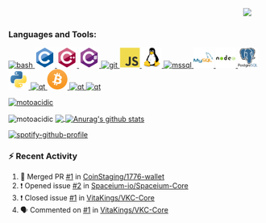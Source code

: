 &emsp;&emsp;&emsp;&emsp;&emsp;&emsp;&emsp;&emsp;&emsp;&emsp;&emsp;&emsp;&emsp;&emsp;&emsp;&emsp;&emsp;&emsp;&emsp;&emsp;&emsp;&emsp;&emsp;&emsp;&emsp;&emsp;&emsp;&emsp;&emsp;&emsp;&emsp;&emsp;&emsp; ![](https://komarev.com/ghpvc/?username=motoacidic&label=Profile%20views&color=0e75b6&style=flat)
</br>

<h3 align="left">Languages and Tools:</h3>
<p align="left"> <a href="https://www.gnu.org/software/bash/" target="_blank"> <img src="https://www.vectorlogo.zone/logos/gnu_bash/gnu_bash-icon.svg" alt="bash" width="40" height="40"/> </a> 
<a href="https://www.cprogramming.com/" target="_blank"> <img src="https://raw.githubusercontent.com/devicons/devicon/master/icons/c/c-original.svg" alt="c" width="40" height="40"/> </a> 
<a href="https://www.w3schools.com/cpp/" target="_blank"> <img src="https://raw.githubusercontent.com/devicons/devicon/master/icons/cplusplus/cplusplus-original.svg" alt="cplusplus" width="40" height="40"/> </a> 
<a href="https://www.w3schools.com/cs/" target="_blank"> <img src="https://raw.githubusercontent.com/devicons/devicon/master/icons/csharp/csharp-original.svg" alt="csharp" width="40" height="40"/> </a> 
<a href="https://git-scm.com/" target="_blank"> <img src="https://www.vectorlogo.zone/logos/git-scm/git-scm-icon.svg" alt="git" width="40" height="40"/> </a> 
<a href="https://developer.mozilla.org/en-US/docs/Web/JavaScript" target="_blank"> <img src="https://raw.githubusercontent.com/devicons/devicon/master/icons/javascript/javascript-original.svg" alt="javascript" width="40" height="40"/> </a> 
<a href="https://www.linux.org/" target="_blank"> <img src="https://raw.githubusercontent.com/devicons/devicon/master/icons/linux/linux-original.svg" alt="linux" width="40" height="40"/> </a> 
<a href="https://www.microsoft.com/en-us/sql-server" target="_blank"> <img src="https://cdn.worldvectorlogo.com/logos/microsoft-sql-server.svg" alt="mssql" width="40" height="40"/> </a> 
<a href="https://www.mysql.com/" target="_blank"> <img src="https://raw.githubusercontent.com/devicons/devicon/master/icons/mysql/mysql-original-wordmark.svg" alt="mysql" width="40" height="40"/> </a> 
<a href="https://nodejs.org" target="_blank"> <img src="https://raw.githubusercontent.com/devicons/devicon/master/icons/nodejs/nodejs-original-wordmark.svg" alt="nodejs" width="40" height="40"/> </a> 
<a href="https://www.postgresql.org" target="_blank"> <img src="https://raw.githubusercontent.com/devicons/devicon/master/icons/postgresql/postgresql-original-wordmark.svg" alt="postgresql" width="40" height="40"/> </a> 
<a href="https://www.python.org" target="_blank"> <img src="https://raw.githubusercontent.com/devicons/devicon/master/icons/python/python-original.svg" alt="python" width="40" height="40"/> </a> 
<a href="https://www.qt.io/" target="_blank"> <img src="https://upload.wikimedia.org/wikipedia/commons/0/0b/Qt_logo_2016.svg" alt="qt" width="40" height="40"/> </a> 
<a href="https://www.bitcoin.com/" target="_blank"> <img src="https://raw.githubusercontent.com/github/explore/80688e429a7d4ef2fca1e82350fe8e3517d3494d/topics/bitcoin/bitcoin.png" alt="qt" width="40" height="40"/> </a>
<a href="https://ethereum.org/en/" target="_blank"> <img src="https://upload.wikimedia.org/wikipedia/commons/thumb/6/6f/Ethereum-icon-purple.svg/1200px-Ethereum-icon-purple.svg.png" alt="qt" width="40" height="40"/> </a> 
<a href="https://ethereum.org/en/" target="_blank"> <img src="https://upload.wikimedia.org/wikipedia/commons/9/98/Solidity_logo.svg" alt="qt" width="40" height="40"/> </a></p>



<p align="left"> <a href="https://github.com/ryo-ma/github-profile-trophy"><img src="https://github-profile-trophy.vercel.app/?username=motoacidic" alt="motoacidic" /></a> </p>
<img align="center" src="https://github-readme-streak-stats.herokuapp.com/?user=motoacidic&" alt="motoacidic" />
<a href="https://github.com/MotoAcidic/MotoAcidic">
  <!-- Change the `github-readme-stats.vercel.app` to `github-readme-stats.vercel.app`  -->
  <img align="center" src="https://github-readme-stats.vercel.app/api/top-langs/?username=MotoAcidic&theme=radical" />
</a>
<a href="https://github.com/MotoAcidic/MotoAcidic">
  <img align="center" src="https://github-readme-stats.vercel.app/api?username=MotoAcidic&show_icons=true&theme=radical&line_height=40&count_private=true&include_all_commits=true" alt="Anurag's github stats" />
</a>


[![spotify-github-profile](https://spotify-github-profile.vercel.app/api/view?uid=tfinch01&cover_image=true&theme=default)](https://spotify-github-profile.vercel.app/api/view?uid=tfinch01&redirect=true)

### :zap: Recent Activity

<!--START_SECTION:activity-->
1. 🎉 Merged PR [#1](https://github.com/CoinStaging/1776-wallet/pull/1) in [CoinStaging/1776-wallet](https://github.com/CoinStaging/1776-wallet)
2. ❗️ Opened issue [#2](https://github.com/Spaceium-io/Spaceium-Core/issues/2) in [Spaceium-io/Spaceium-Core](https://github.com/Spaceium-io/Spaceium-Core)
3. ❗️ Closed issue [#1](https://github.com/VitaKings/VKC-Core/issues/1) in [VitaKings/VKC-Core](https://github.com/VitaKings/VKC-Core)
4. 🗣 Commented on [#1](https://github.com/VitaKings/VKC-Core/issues/1) in [VitaKings/VKC-Core](https://github.com/VitaKings/VKC-Core)
<!--END_SECTION:activity-->
